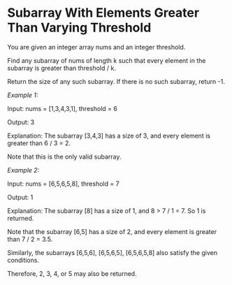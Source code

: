 # Subarray With Elements Greater Than Varying Threshold

You are given an integer array nums and an integer threshold.

Find any subarray of nums of length k such that every element in the subarray is greater than threshold / k.

Return the size of any such subarray. If there is no such subarray, return -1.

*Example 1:*

Input: nums = [1,3,4,3,1], threshold = 6

Output: 3

Explanation: The subarray [3,4,3] has a size of 3, and every element is greater than 6 / 3 = 2.

Note that this is the only valid subarray.

*Example 2:*

Input: nums = [6,5,6,5,8], threshold = 7

Output: 1

Explanation: The subarray [8] has a size of 1, and 8 > 7 / 1 = 7. So 1 is returned.

Note that the subarray [6,5] has a size of 2, and every element is greater than 7 / 2 = 3.5. 

Similarly, the subarrays [6,5,6], [6,5,6,5], [6,5,6,5,8] also satisfy the given conditions.

Therefore, 2, 3, 4, or 5 may also be returned.